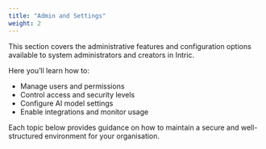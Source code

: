 ```yaml
---
title: "Admin and Settings"
weight: 2
---
```


This section covers the administrative features and configuration options available to system administrators and creators in Intric.

Here you’ll learn how to:
- Manage users and permissions  
- Control access and security levels  
- Configure AI model settings  
- Enable integrations and monitor usage  

Each topic below provides guidance on how to maintain a secure and well-structured environment for your organisation.
